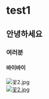 # test1  
## 안녕하세요  
### 여러분  
#### 바이바이  
![꽃2.jpg](https://github.com/pseyoung/test1/blob/master/%EA%BD%832.jpg)  
[![꽃2.jpg](https://github.com/pseyoung/test1/blob/master/%EA%BD%832.jpg)  ](https://youtu.be/1exxA_zg_-0)
